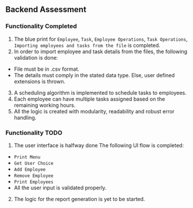## Backend Assessment

### Functionality Completed
1. The blue print for `Employee`, `Task`, `Employee Operations`, `Task Operations`, `Importing employees and tasks from the file` is completed.
3. In order to import employee and task details from the files, the following validation is done:
- File must be in .csv format.
- The details must comply in the stated data type. Else, user defined extensions is thrown.
3. A scheduling algorithm is implemented to schedule tasks to employees.
4. Each employee can have multiple tasks assigned based on the remaining working hours.
5. All the logic is created with modularity, readability and robust error handling.

### Functionality TODO
1. The user interface is halfway done The following UI flow is completed:
- `Print Menu`
- `Get User Choice`
- `Add Employee`
- `Remove Employee`
- `Print Employees`
- All the user input is validated properly.

2. The logic for the report generation is yet to be started.
